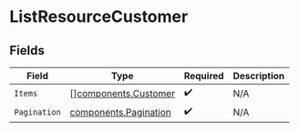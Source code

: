 # ListResourceCustomer


## Fields

| Field                                                          | Type                                                           | Required                                                       | Description                                                    |
| -------------------------------------------------------------- | -------------------------------------------------------------- | -------------------------------------------------------------- | -------------------------------------------------------------- |
| `Items`                                                        | [][components.Customer](../../models/components/customer.md)   | :heavy_check_mark:                                             | N/A                                                            |
| `Pagination`                                                   | [components.Pagination](../../models/components/pagination.md) | :heavy_check_mark:                                             | N/A                                                            |